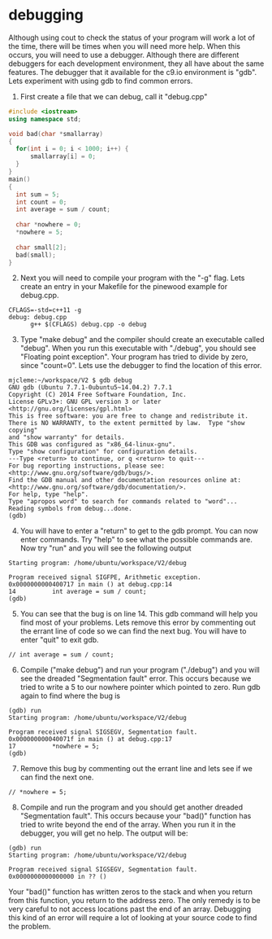 # debugging
Although using cout to check the status of your program will work a lot of the time, there will be times when you will need more help.  When this occurs, you will need to use a debugger.  Although there are different debuggers for each development environment, they all have about the same features.  The debugger that it available for the c9.io environment is "gdb".  Lets experiment with using gdb to find common errors.

1. First create a file that we can debug, call it "debug.cpp"
  ```c++
#include <iostream>
using namespace std;

void bad(char *smallarray)
{
	for(int i = 0; i < 1000; i++) {
		smallarray[i] = 0;
	}
}
main()
{
	int sum = 5;
	int count = 0;
	int average = sum / count;
    
	char *nowhere = 0;
	*nowhere = 5;
    
	char small[2];
	bad(small);
}
  ```
2. Next you will need to compile your program with the "-g" flag.  Lets create an entry in your Makefile for the pinewood example for debug.cpp.

  ```
CFLAGS=-std=c++11 -g
debug: debug.cpp
		g++ $(CFLAGS) debug.cpp -o debug
  ```
3. Type "make debug" and the compiler should create an executable called "debug".  When you run this executable with "./debug", you should see "Floating point exception".  Your program has tried to divide by zero, since "count=0".  Lets use the debugger to find the location of this error.

  ```
mjcleme:~/workspace/V2 $ gdb debug
GNU gdb (Ubuntu 7.7.1-0ubuntu5~14.04.2) 7.7.1
Copyright (C) 2014 Free Software Foundation, Inc.
License GPLv3+: GNU GPL version 3 or later <http://gnu.org/licenses/gpl.html>
This is free software: you are free to change and redistribute it.
There is NO WARRANTY, to the extent permitted by law.  Type "show copying"
and "show warranty" for details.
This GDB was configured as "x86_64-linux-gnu".
Type "show configuration" for configuration details.
---Type <return> to continue, or q <return> to quit---
For bug reporting instructions, please see:
<http://www.gnu.org/software/gdb/bugs/>.
Find the GDB manual and other documentation resources online at:
<http://www.gnu.org/software/gdb/documentation/>.
For help, type "help".
Type "apropos word" to search for commands related to "word"...
Reading symbols from debug...done.
(gdb) 
  ```
4. You will have to enter a "return" to get to the gdb prompt.  You can now enter commands.  Try "help" to see what the possible commands are.  Now try "run" and you will see the following output
  ```
Starting program: /home/ubuntu/workspace/V2/debug 

Program received signal SIGFPE, Arithmetic exception.
0x0000000000400717 in main () at debug.cpp:14
14          int average = sum / count;
(gdb) 
  ```
5. You can see that the bug is on line 14.  This gdb command will help you find most of your problems.  Lets remove this error by commenting out the errant line of code so we can find the next bug.  You will have to enter "quit" to exit gdb.

  ```
// int average = sum / count;
  ```
6. Compile ("make debug") and run your program ("./debug") and you will see the dreaded "Segmentation fault" error.  This occurs because we tried to write a 5 to our nowhere pointer which pointed to zero.  Run gdb again to find where the bug is
  ```
(gdb) run
Starting program: /home/ubuntu/workspace/V2/debug 

Program received signal SIGSEGV, Segmentation fault.
0x000000000040071f in main () at debug.cpp:17
17          *nowhere = 5;
(gdb) 
  ```
7. Remove this bug by commenting out the errant line and lets see if we can find the next one.

  ```
// *nowhere = 5;
  ```
8. Compile and run the program and you should get another dreaded "Segmentation fault".  This occurs because your "bad()" function has tried to write beyond the end of the array.  When you run it in the debugger, you will get no help.  The output will be:
  ```
(gdb) run
Starting program: /home/ubuntu/workspace/V2/debug 

Program received signal SIGSEGV, Segmentation fault.
0x0000000000000000 in ?? ()
  ```
Your "bad()" function has written zeros to the stack and when you return from this function, you return to the address zero.  The only remedy is to be very careful to not access locations past the end of an array.  Debugging this kind of an error will require a lot of looking at your source code to find the problem.
